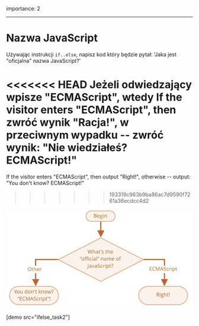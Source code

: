 importance: 2

---

# Nazwa JavaScript

Używając instrukcji `if..else`, napisz kod który będzie pytał: 'Jaka jest "oficjalna" nazwa JavaScript?'

<<<<<<< HEAD
Jeżeli odwiedzający wpisze "ECMAScript", wtedy 
If the visitor enters "ECMAScript", then zwróć wynik "Racja!", w przeciwnym wypadku -- zwróć wynik: "Nie wiedziałeś? ECMAScript!"
=======
If the visitor enters "ECMAScript", then output "Right!", otherwise -- output: "You don't know? ECMAScript!"
>>>>>>> 193319c963b9ba86ac7d9590f7261a36ecdcc4d2

![](ifelse_task2.svg)

[demo src="ifelse_task2"]
